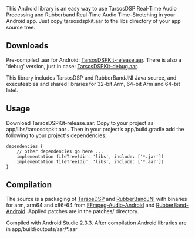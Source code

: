 This Android library is an easy way to use TarsosDSP Real-Time Audio Processing and Rubberband Real-Time Audio Time-Stretching in your Android app.
Just copy tarsosdspkit.aar to the libs directory of your app source tree. 

Downloads
---------
Pre-compiled .aar for Android: [TarsosDSPKit-release.aar](https://github.com/koendv/TarsosDSPKit/raw/master/binaries/TarsosDSPKit-release.aar). There is also a 'debug' version, just in case: [TarsosDSPKit-debug.aar](https://github.com/koendv/TarsosDSPKit/raw/master/binaries/TarsosDSPKit-debug.aar). 

This library includes TarsosDSP and RubberBandJNI Java source, and executeables and shared libraries for 32-bit Arm, 64-bit Arm and 64-bit Intel.

Usage
-----
Download TarsosDSPKit-release.aar. Copy to your project as app/libs/tarsosdspkit.aar . 
Then in your project’s app/build.gradle add the following to your project's dependencies:

    dependencies {
        // other dependencies go here ...
        implementation fileTree(dir: 'libs', include: ['*.jar'])
        implementation fileTree(dir: 'libs', include: ['*.aar'])
    }

Compilation
-----------

The source is a packaging of [TarsosDSP](https://github.com/JorenSix/TarsosDSP) and [RubberBandJNI](https://github.com/JorenSix/RubberBandJNI) with binaries for arm, arm64 and x86-64 from [FFmpeg-Audio-Android](https://github.com/koendv/FFmpeg-Audio-Android) and [RubberBand-Android](https://github.com/koendv/rubberband). Applied patches are in the patches/ directory. 

Compiled with Android Studio 2.3.3. After compilation Android libraries are in app/build/outputs/aar/*.aar

